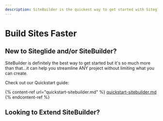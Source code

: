 ```yaml
---
description: SiteBuilder is the quickest way to get started with Siteglide
---
```


# Build Sites Faster

## New to Siteglide and/or SiteBuilder?

SiteBuilder is definitely the best way to get started but it's so much more than that...it can help you streamline ANY project without limiting what you can create.

Check out our Quickstart guide:

{% content-ref url="quickstart-sitebuilder.md" %}
[quickstart-sitebuilder.md](quickstart-sitebuilder.md)
{% endcontent-ref %}

## Looking to Extend SiteBuilder?



